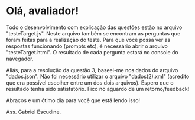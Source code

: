 # Olá, avaliador!

Todo o desenvolvimento com explicação das questões estão no arquivo "testeTarget.js". Neste arquivo também se encontram as perguntas que foram feitas para a realização do teste.
Para que você possa ver as respostas funcionando (prompts etc), é necessário abrir o arquivo "testeTarget.html". O resultado de cada pergunta estará no console do navegador.

Aliás, para a resolução da questão 3, baseei-me nos dados do arquivo "dados.json". Não foi necessário utilizar o arquivo "dados(2).xml" (acredito que era possível escolher entre um dos dois arquivos).
Espero que o resultado tenha sido satisfatório. Fico no aguardo de um retorno/feedback!

Abraços e um ótimo dia para você que está lendo isso!

Ass. Gabriel Escudine.
